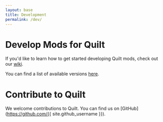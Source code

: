 ```yaml
---
layout: base
title: Development
permalink: /dev/
---
```


# Develop Mods for Quilt

If you'd like to learn how to get started developing Quilt mods, check out our
[wiki]().

You can find a list of available versions [here](/dev/versions.html).


# Contribute to Quilt

We welcome contributions to Quilt. You can find us on
[GitHub](https://github.com/{{ site.github_username }}).


